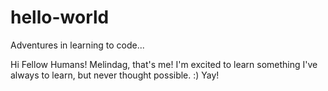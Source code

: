 # hello-world
Adventures in learning to code...

Hi Fellow Humans! 
Melindag, that's me! I'm excited to learn something I've always to learn, but never thought possible. :) Yay!

